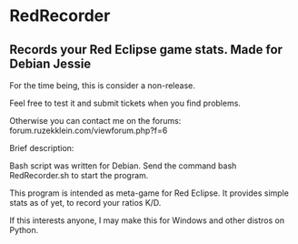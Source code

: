 # RedRecorder
Records your Red Eclipse game stats.
Made for Debian Jessie
----

For the time being, this is consider a non-release.

Feel free to test it and submit tickets when you find problems.

Otherwise you can contact me on the forums: forum.ruzekklein.com/viewforum.php?f=6

Brief description:

Bash script was written for Debian. Send the command bash RedRecorder.sh to start the program.

This program is intended as meta-game for Red Eclipse. It provides simple stats as of yet, to record your ratios K/D.

If this interests anyone, I may make this for Windows and other distros on Python.
